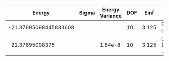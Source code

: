 | Energy                | Sigma | Energy Variance | DOF | Einf  | Method                   | Reference |
|-----------------------|-------|-----------------|-----|-------|--------------------------|-----------|
| -21.37695098445833608 |       |                 | 10  | 3.125 | Exact diagonalization    | [code](https://github.com/varbench/methods/blob/main/scripts/Hubbard/square_16_P_5_2/ed_lattice_symmetries.sh) |
| -21.37695098375       |       | 1.84e-8         | 10  | 3.125 | DMRG (MaxBondDim = 7000) | [code](https://github.com/varbench/methods/blob/main/programs/dmrg_itensors_hubbard/square_16_P_5_2.jl) |
